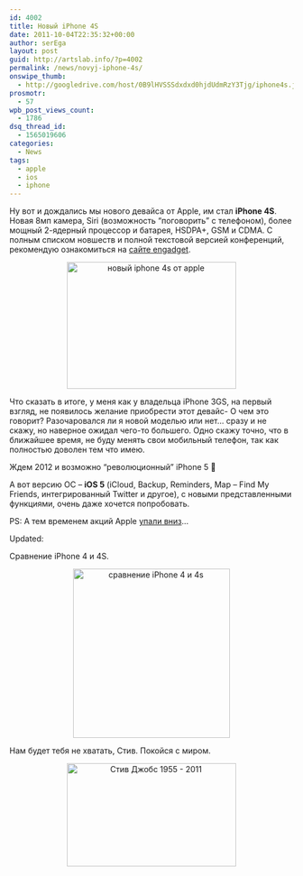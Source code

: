 ```yaml
---
id: 4002
title: Новый iPhone 4S
date: 2011-10-04T22:35:32+00:00
author: serEga
layout: post
guid: http://artslab.info/?p=4002
permalink: /news/novyj-iphone-4s/
onswipe_thumb:
  - http://googledrive.com/host/0B9lHVSSSdxdxd0hjdUdmRzY3Tjg/iphone4s.jpg
prosmotr:
  - 57
wpb_post_views_count:
  - 1786
dsq_thread_id:
  - 1565019606
categories:
  - News
tags:
  - apple
  - ios
  - iphone
---
```

Ну вот и дождались мы нового девайса от Apple, им стал **iPhone 4S**. Новая 8мп камера, Siri (возможность &#8220;поговорить&#8221; с телефоном), более мощный 2-ядерный процессор и батарея, HSDPA+, GSM и CDMA. С полным списком новшеств и полной текстовой версией конференций, рекомендую ознакомиться на [сайте engadget](http://www.engadget.com/2011/10/04/apples-lets-talk-iphone-keynote-liveblog/?sort=newest&refresh=60).

<center>
  <a href="http://googledrive.com/host/0B9lHVSSSdxdxd0hjdUdmRzY3Tjg/iphone4s.jpg"><img src="http://googledrive.com/host/0B9lHVSSSdxdxd0hjdUdmRzY3Tjg/iphone4s-300x225.jpg" alt="новый iphone 4s от apple" title="iphone4s" width="300" height="225" class="alignnone size-medium wp-image-4003" /></a>
</center>

Что сказать в итоге, у меня как у владельца iPhone 3GS, на первый взгляд, не появилось желание приобрести этот девайс- О чем это говорит? Разочаровался ли я новой моделью или нет&#8230; сразу и не скажу, но наверное ожидал чего-то большего. Одно скажу точно, что в ближайшее время, не буду менять свои мобильный телефон, так как полностью доволен тем что имею.

Ждем 2012 и возможно &#8220;революционный&#8221; iPhone 5 🙂

А вот версию ОС &#8211; **iOS 5** (iCloud, Backup, Reminders, Map &#8211; Find My Friends, интегрированный Twitter и другое), с новыми представленными функциями, очень даже хочется попробовать.

PS: А тем временем акций Apple [упали вниз](http://lenta.ru/news/2011/10/04/apple/)&#8230;

Updated:

Сравнение iPhone 4 и 4S.

<center>
  <a href="http://googledrive.com/host/0B9lHVSSSdxdxd0hjdUdmRzY3Tjg/iphone.jpg"><img src="http://googledrive.com/host/0B9lHVSSSdxdxd0hjdUdmRzY3Tjg/iphone-278x300.jpg" alt="сравнение iPhone 4 и 4s" title="iphone" width="278" height="300" class="alignnone size-medium wp-image-4030" srcset="http://googledrive.com/host/0B9lHVSSSdxdxd0hjdUdmRzY3Tjg/iphone-278x300.jpg 278w, http://googledrive.com/host/0B9lHVSSSdxdxd0hjdUdmRzY3Tjg/iphone.jpg 713w" sizes="(max-width: 278px) 100vw, 278px" /></a>
</center>

Нам будет тебя не хватать, Стив. Покойся с миром.

<center>
  <a href="http://googledrive.com/host/0B9lHVSSSdxdxd0hjdUdmRzY3Tjg/steve_jobs_spasibo.jpg"><img src="http://googledrive.com/host/0B9lHVSSSdxdxd0hjdUdmRzY3Tjg/steve_jobs_spasibo-300x183.jpg" alt="Стив Джобс 1955 - 2011" title="steve_jobs_spasibo" width="300" height="183" class="alignnone size-medium wp-image-4029" srcset="http://googledrive.com/host/0B9lHVSSSdxdxd0hjdUdmRzY3Tjg/steve_jobs_spasibo-300x183.jpg 300w, http://googledrive.com/host/0B9lHVSSSdxdxd0hjdUdmRzY3Tjg/steve_jobs_spasibo.jpg 600w" sizes="(max-width: 300px) 100vw, 300px" /></a>
</center>